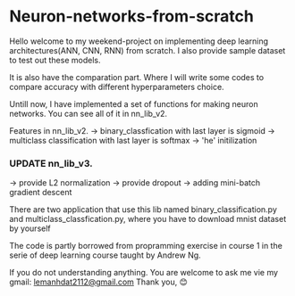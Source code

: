 # Neuron-networks-from-scratch
Hello welcome to my weekend-project on implementing deep learning architectures(ANN, CNN, RNN) from scratch. I also provide sample dataset to test out these models.

It is also have the comparation part. Where I will write some codes to compare accuracy with different hyperparameters choice.

Untill now, I have implemented a set of functions for making neuron networks. You can see all of it in nn_lib_v2.

Features in nn_lib_v2.
-> binary_classfication with last layer is sigmoid
-> multiclass classification with last layer is softmax
-> 'he' initilization

### UPDATE nn_lib_v3.
-> provide L2 normalization
-> provide dropout
-> adding mini-batch gradient descent

There are two application that use this lib named binary_classification.py and multiclass_classfication.py, where you have to download mnist dataset by yourself

The code is partly borrowed from propramming exercise in course 1 in the serie of deep learning course taught by Andrew Ng.

If you do not understanding anything. You are welcome to ask me vie my gmail: lemanhdat2112@gmail.com
Thank you, 😊 
